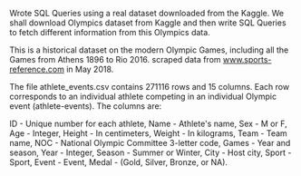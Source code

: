 Wrote SQL Queries using a real dataset downloaded from the Kaggle. We shall download Olympics dataset from Kaggle and then write SQL Queries to fetch different information from this Olympics data.

This is a historical dataset on the modern Olympic Games, including all the Games from Athens 1896 to Rio 2016. scraped data from www.sports-reference.com in May 2018.

The file athlete_events.csv contains 271116 rows and 15 columns. Each row corresponds to an individual athlete competing in an individual Olympic event (athlete-events). The columns are:

ID - Unique number for each athlete,
Name - Athlete's name,
Sex - M or F,
Age - Integer,
Height - In centimeters,
Weight - In kilograms,
Team - Team name,
NOC - National Olympic Committee 3-letter code,
Games - Year and season,
Year - Integer,
Season - Summer or Winter,
City - Host city,
Sport - Sport,
Event - Event,
Medal - (Gold, Silver, Bronze, or NA).

